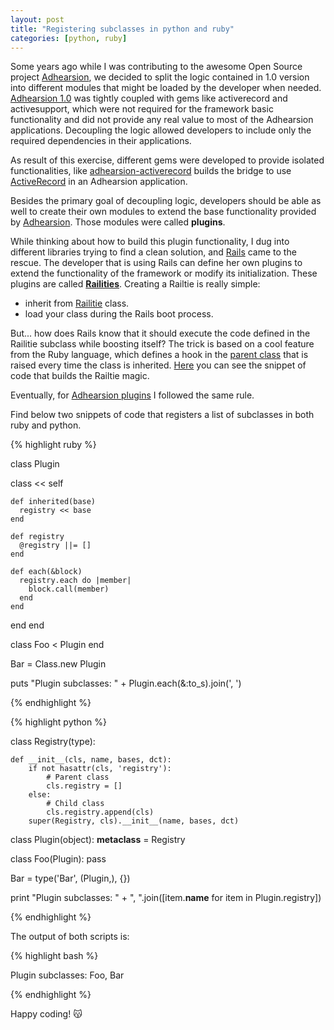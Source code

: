 ```yaml
---
layout: post
title: "Registering subclasses in python and ruby"
categories: [python, ruby]
---
```


Some years ago while I was contributing to the awesome Open Source project [Adhearsion](http://adhearsion.com/), we decided to split the logic contained in 1.0 version into different modules that might be loaded by the developer when needed. [Adhearsion 1.0](https://github.com/adhearsion/adhearsion/tree/v1.2.5) was tightly coupled with gems like activerecord and activesupport, which were not required for the framework basic functionality and did not provide any real value to most of the Adhearsion applications. Decoupling the logic allowed developers to include only the required dependencies in their applications.

As result of this exercise, different gems were developed to provide isolated functionalities, like [adhearsion-activerecord](https://github.com/adhearsion/adhearsion-activerecord) builds the bridge to use [ActiveRecord](https://github.com/rails/rails/tree/master/activerecord) in an Adhearsion application.

Besides the primary goal of decoupling logic, developers should be able as well to create their own modules to extend the base functionality provided by [Adhearsion](http://adhearsion.com/). Those modules were called **plugins**.

While thinking about how to build this plugin functionality, I dug into different libraries trying to find a clean solution, and [Rails](http://rubyonrails.org/) came to the rescue. The developer that is using Rails can define her own plugins to extend the functionality of the framework or modify its initialization. These plugins are called **[Railities](http://api.rubyonrails.org/classes/Rails/Railtie.html)**. Creating a Railtie is really simple:

- inherit from [Railitie](http://api.rubyonrails.org/classes/Rails/Railtie.html) class.
- load your class during the Rails boot process.

But... how does Rails know that it should execute the code defined in the Railitie subclass while boosting itself? The trick is based on a cool feature from the Ruby language, which defines a hook in the [parent class](http://www.ruby-doc.org/core-2.1.0/Class.html#method-i-inherited) that is raised every time the class is inherited. [Here](https://github.com/rails/rails/blob/master/railties/lib/rails/railtie.rb#L129-L133) you can see the snippet of code that builds the Railtie magic.

Eventually, for [Adhearsion plugins](https://github.com/adhearsion/adhearsion/blob/develop/lib/adhearsion/plugin.rb) I followed the same rule.

Find below two snippets of code that registers a list of subclasses in both ruby and python.

{% highlight ruby %}

class Plugin

  class << self

    def inherited(base)
      registry << base
    end

    def registry
      @registry ||= []
    end

    def each(&block)
      registry.each do |member|
        block.call(member)
      end
    end

  end
end

class Foo < Plugin
end

Bar = Class.new Plugin

puts "Plugin subclasses: " + Plugin.each(&:to_s).join(', ')

{% endhighlight %}

{% highlight python %}

class Registry(type):

    def __init__(cls, name, bases, dct):
        if not hasattr(cls, 'registry'):
            # Parent class
            cls.registry = []
        else:
            # Child class
            cls.registry.append(cls)
        super(Registry, cls).__init__(name, bases, dct)


class Plugin(object):
    __metaclass__ = Registry


class Foo(Plugin):
    pass

Bar = type('Bar', (Plugin,), {})

print "Plugin subclasses: " + ", ".join([item.__name__ for item in Plugin.registry])


{% endhighlight %}

The output of both scripts is:

{% highlight bash %}

Plugin subclasses: Foo, Bar

{% endhighlight %}

Happy coding! :kissing_cat:
